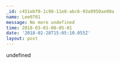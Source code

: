 ```yaml
---
_id: c451ebf0-1c98-11e8-abc6-93a9950ae90a
name: Lee0701
message: No more undefined
time: 2018-03-01-00-05-01
date: '2018-02-28T15:05:10.055Z'
layout: post
---
```

undefined
